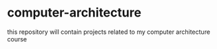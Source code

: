 # computer-architecture
this repository will contain projects related to my computer architecture course
